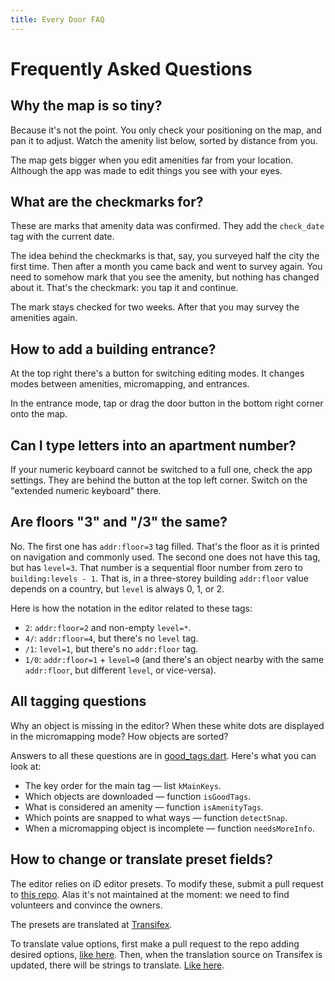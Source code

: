 ```yaml
---
title: Every Door FAQ
---
```

# Frequently Asked Questions

## Why the map is so tiny?

Because it's not the point. You only check your positioning on the map,
and pan it to adjust. Watch the amenity list below, sorted by distance
from you.

The map gets bigger when you edit amenities far from your location.
Although the app was made to edit things you see with your eyes.

## What are the checkmarks for?

These are marks that amenity data was confirmed. They add the
`check_date` tag with the current date.

The idea behind the checkmarks is that, say, you surveyed half
the city the first time. Then after a month you came back and
went to survey again. You need to somehow mark that you see
the amenity, but nothing has changed about it. That's the checkmark:
you tap it and continue.

The mark stays checked for two weeks. After that you may survey
the amenities again.

## How to add a building entrance?

At the top right there's a button for switching editing modes.
It changes modes between amenities, micromapping, and entrances.

In the entrance mode, tap or drag the door button in the bottom
right corner onto the map.

## Can I type letters into an apartment number?

If your numeric keyboard cannot be switched to a full one, check
the app settings. They are behind the button at the top left corner.
Switch on the "extended numeric keyboard" there.

## Are floors "3" and "/3" the same?

No. The first one has `addr:floor=3` tag filled. That's the floor
as it is printed on navigation and commonly used. The second one
does not have this tag, but has `level=3`. That number is a sequential
floor number from zero to `building:levels - 1`. That is, in a
three-storey building `addr:floor` value depends on a country,
but `level` is always 0, 1, or 2.

Here is how the notation in the editor related to these tags:

* `2`: `addr:floor=2` and non-empty `level=*`.
* `4/`: `addr:floor=4`, but there's no `level` tag.
* `/1`: `level=1`, but there's no `addr:floor` tag.
* `1/0`: `addr:floor=1` + `level=0` (and there's an object nearby
  with the same `addr:floor`, but different `level`, or vice-versa).

## All tagging questions

Why an object is missing in the editor? When these white dots are
displayed in the micromapping mode? How objects are sorted?

Answers to all these questions are in
[good\_tags.dart](https://github.com/Zverik/every_door/blob/main/lib/helpers/good_tags.dart).
Here's what you can look at:

* The key order for the main tag — list `kMainKeys`.
* Which objects are downloaded — function `isGoodTags`.
* What is considered an amenity — function `isAmenityTags`.
* Which points are snapped to what ways — function `detectSnap`.
* When a micromapping object is incomplete — function `needsMoreInfo`.

## How to change or translate preset fields?

The editor relies on iD editor presets. To modify these, submit
a pull request to [this repo](https://github.com/openstreetmap/id-tagging-schema).
Alas it's not maintained at the moment: we need to find volunteers
and convince the owners.

The presets are translated at [Transifex](https://www.transifex.com/openstreetmap/id-editor/translate/#ru/presets/).

To translate value options, first make a pull request to the repo
adding desired options, [like here](https://github.com/openstreetmap/id-tagging-schema/blob/main/data/fields/camera/type.json).
Then, when the translation source on Transifex is updated, there
will be strings to translate.
[Like here](https://www.transifex.com/openstreetmap/id-editor/translate/#ru/presets/101711314?q=key%3Apresets.fields.camera%2Ftype).
